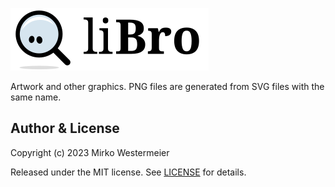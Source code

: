 ![liBro](logo_name/logo_name_white_100.png)

Artwork and other graphics. PNG files are generated from SVG files with the same name.

## Author & License

Copyright (c) 2023 Mirko Westermeier

Released under the MIT license. See [LICENSE](LICENSE) for details.
